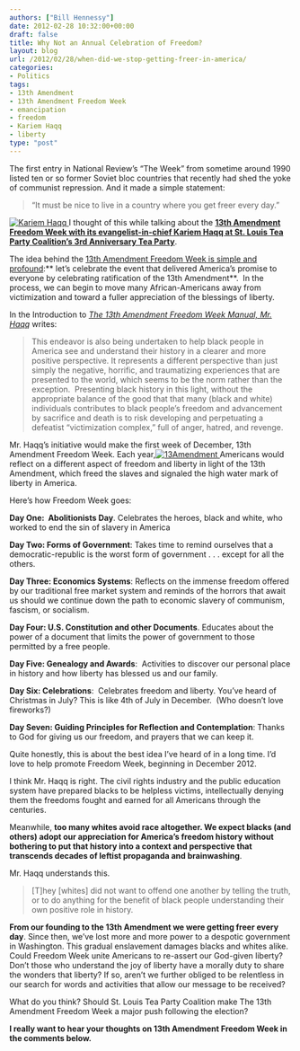 ```yaml
---
authors: ["Bill Hennessy"]
date: 2012-02-28 10:32:00+00:00
draft: false
title: Why Not an Annual Celebration of Freedom?
layout: blog
url: /2012/02/28/when-did-we-stop-getting-freer-in-america/
categories:
- Politics
tags:
- 13th Amendment
- 13th Amendment Freedom Week
- emancipation
- freedom
- Kariem Haqq
- liberty
type: "post"
---
```


The first entry in National Review’s “The Week” from sometime around 1990 listed ten or so former Soviet bloc countries that recently had shed the yoke of communist repression. And it made a simple statement:


> “It must be nice to live in a country where you get freer every day.”


[![Kariem Haqq](https://hennessysview.com/wp-content/uploads/2012/02/kariemhaqq_thumb.jpg)
](https://19015-hennessysview.hennessysview.com/wp-content/uploads/2012/02/kariemhaqq.jpg)I thought of this while talking about the **[13th Amendment Freedom Week with its evangelist-in-chief Kariem Haqq at St. Louis Tea Party Coalition’s 3rd Anniversary Tea Party](https://wp.me/p653B-32L)**.

The idea behind the [13th Amendment Freedom Week is simple and profound](https://www.13thamendmentfreedomweek.com/):** let’s celebrate the event that delivered America’s promise to everyone by celebrating ratification of the 13th Amendment**.  In the process, we can begin to move many African-Americans away from victimization and toward a fuller appreciation of the blessings of liberty.

In the Introduction to _[The 13th Amendment Freedom Week Manual, Mr. Haqq](https://www.13thamendmentfreedomweek.com/products.html)_ writes:


> This endeavor is also being undertaken to help black people in America see and understand their history in a clearer and more positive perspective. It represents a different perspective than just simply the negative, horrific, and traumatizing experiences that are presented to the world, which seems to be the norm rather than the exception.  Presenting black history in this light, without the appropriate balance of the good that that many (black and white) individuals contributes to black people’s freedom and advancement by sacrifice and death is to risk developing and perpetuating a defeatist “victimization complex,” full of anger, hatred, and revenge.


Mr. Haqq’s initiative would make the first week of December, 13th Amendment Freedom Week. Each year,[![13Amendment](https://hennessysview.com/wp-content/uploads/2012/02/13Amendment_thumb.jpg)
](https://19015-hennessysview.hennessysview.com/wp-content/uploads/2012/02/13Amendment.jpg) Americans would reflect on a different aspect of freedom and liberty in light of the 13th Amendment, which freed the slaves and signaled the high water mark of liberty in America.

Here’s how Freedom Week goes:

**Day One:  Abolitionists Day**. Celebrates the heroes, black and white, who worked to end the sin of slavery in America

**Day Two: Forms of Government**: Takes time to remind ourselves that a democratic-republic is the worst form of government . . . except for all the others.

**Day Three: Economics Systems**: Reflects on the immense freedom offered by our traditional free market system and reminds of the horrors that await us should we continue down the path to economic slavery of communism, fascism, or socialism.

**Day Four: U.S. Constitution and other Documents**. Educates about the power of a document that limits the power of government to those permitted by a free people.

**Day Five: Genealogy and Awards**:  Activities to discover our personal place in history and how liberty has blessed us and our family.

**Day Six: Celebrations**:  Celebrates freedom and liberty. You’ve heard of Christmas in July? This is like 4th of July in December.  (Who doesn’t love fireworks?)

**Day Seven: Guiding Principles for Reflection and Contemplation**: Thanks to God for giving us our freedom, and prayers that we can keep it.

Quite honestly, this is about the best idea I’ve heard of in a long time. I’d love to help promote Freedom Week, beginning in December 2012.

I think Mr. Haqq is right. The civil rights industry and the public education system have prepared blacks to be helpless victims, intellectually denying them the freedoms fought and earned for all Americans through the centuries.

Meanwhile, **too many whites avoid race altogether. We expect blacks (and others) adopt our appreciation for America’s freedom history without bothering to put that history into a context and perspective that transcends decades of leftist propaganda and brainwashing**.

Mr. Haqq understands this.


> [T]hey [whites] did not want to offend one another by telling the truth, or to do anything for the benefit of black people understanding their own positive role in history.


**From our founding to the 13th Amendment we were getting freer every day**. Since then, we’ve lost more and more power to a despotic government in Washington. This gradual enslavement damages blacks and whites alike. Could Freedom Week unite Americans to re-assert our God-given liberty? Don’t those who understand the joy of liberty have a morally duty to share the wonders that liberty? If so, aren’t we further obliged to be relentless in our search for words and activities that allow our message to be received?

What do you think? Should St. Louis Tea Party Coalition make The 13th Amendment Freedom Week a major push following the election?

**I really want to hear your thoughts on 13th Amendment Freedom Week in the comments below.**

